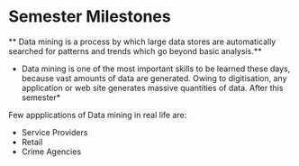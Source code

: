 # Semester Milestones

** Data mining is a process by which large data stores are automatically searched for patterns and trends which go beyond basic analysis.**

* Data mining is one of the most important skills to be learned these days, because vast amounts of data are generated. Owing to digitisation, any application or web site generates massive quantities of data. After this semester*

Few appplications of Data mining in real life are:
- Service Providers
- Retail
- Crime Agencies
